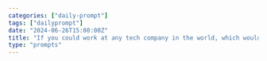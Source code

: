 ```yaml
---
categories: ["daily-prompt"]
tags: ["dailyprompt"]
date: "2024-06-26T15:00:00Z"
title: "If you could work at any tech company in the world, which would it be and why?"
type: "prompts"
---
```

